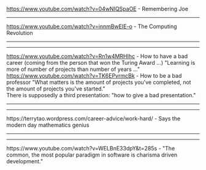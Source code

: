 https://www.youtube.com/watch?v=04wNIQSpaOE - Remembering Joe<hr>
https://www.youtube.com/watch?v=innmBwEIE-o - The Computing Revolution<hr><hr>
https://www.youtube.com/watch?v=Rn1w4MRHIhc - How to have a bad career (coming from the person that won the Turing Award ...)
"Learning is more of number of projects than number of years ..." <br>
https://www.youtube.com/watch?v=TK6EPvrmcBk - How to be a bad professor 
"What matters is the amount of projects you've completed, not the amount of projects you've started." <br>
There is supposedly a third presentation: "how to give a bad presentation."
<hr><hr>
https://terrytao.wordpress.com/career-advice/work-hard/ - Says the modern day mathematics genius
<hr><hr>
https://www.youtube.com/watch?v=WELBnE33dpY&t=285s - "The common, the most popular paradigm in software is charisma driven development."
